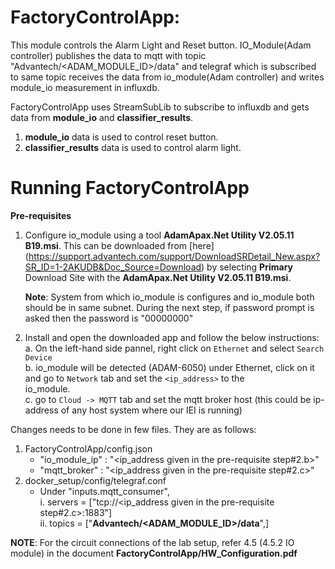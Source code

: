 # FactoryControlApp:

This module controls the Alarm Light and Reset button. IO_Module(Adam controller) publishes the data to mqtt with topic "Advantech/<ADAM_MODULE_ID>/data" and telegraf which is subscribed to same topic receives the data from io_module(Adam controller) and writes module_io measurement in influxdb.

FactoryControlApp uses StreamSubLib to subscribe to influxdb and gets data from **module_io** and **classifier_results**.

1. **module_io** data is used to control reset button.
2. **classifier_results** data is used to control alarm light.

# Running FactoryControlApp

**Pre-requisites**
1. Configure io_module using a tool **AdamApax.Net Utility V2.05.11 B19.msi**. This can be downloaded from [here]
   (https://support.advantech.com/support/DownloadSRDetail_New.aspx?SR_ID=1-2AKUDB&Doc_Source=Download) by selecting **Primary** Download Site with the **AdamApax.Net Utility V2.05.11 B19.msi**.

    **Note**: System from which io_module is configures and io_module both should be in same subnet.
    During the next step, if password prompt is asked then the password is "00000000"

2. Install and open the downloaded app and follow the below instructions:<br>
    a. On the left-hand side pannel, right click on `Ethernet` and select `Search Device`<br>
    b. io_module will be detected (ADAM-6050) under Ethernet, click on it and go to `Network` tab and set the `<ip_address>` to the      
       io_module.<br>
    c. go to `Cloud -> MQTT` tab and set the mqtt broker host (this could be ip-address of any host system where our IEI is running)

Changes needs to be done in few files. They are as follows:

1. FactoryControlApp/config.json
    * "io_module_ip" : "<ip_address given in the pre-requisite step#2.b>"
    * "mqtt_broker"  : "<ip_address given in the pre-requisite step#2.c>"
2. docker_setup/config/telegraf.conf
    * Under "inputs.mqtt_consumer", <br>
        i.  servers = ["tcp://<ip_address given in the pre-requisite step#2.c>:1883"]<br>
        ii. topics = ["**Advantech/<ADAM_MODULE_ID>/data**",] <br>

**NOTE**: For the circuit connections of the lab setup, refer 4.5 (4.5.2 IO module) in the document **FactoryControlApp/HW_Configuration.pdf**
